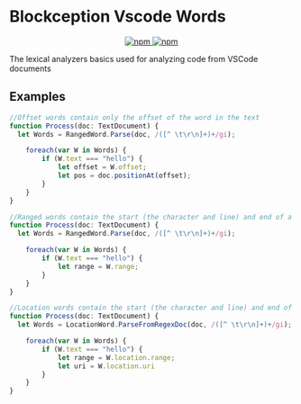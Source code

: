 # Blockception Vscode Words

<p align="center">
  <a href="https://www.npmjs.com/package/vscode-languageserver">
  	<img alt="npm" src="https://img.shields.io/npm/v/bc-vscode-words">
		<img alt="npm" src="https://img.shields.io/npm/dt/bc-vscode-words">
  </a>
</p>

The lexical analyzers basics used for analyzing code from VSCode documents

## Examples

```ts
//Offset words contain only the offset of the word in the text
function Process(doc: TextDocument) {
  let Words = RangedWord.Parse(doc, /([^ \t\r\n]+)+/gi);

	foreach(var W in Words) {
		if (W.text === "hello") {
			let offset = W.offset;
			let pos = doc.positionAt(offset);
		}
	}
}
```

```ts
//Ranged words contain the start (the character and line) and end of a word
function Process(doc: TextDocument) {
  let Words = RangedWord.Parse(doc, /([^ \t\r\n]+)+/gi);

	foreach(var W in Words) {
		if (W.text === "hello") {
			let range = W.range;
		}
	}
}
```

```ts
//Location words contain the start (the character and line) and end of a word and the uri
function Process(doc: TextDocument) {
  let Words = LocationWord.ParseFromRegexDoc(doc, /([^ \t\r\n]+)+/gi);

	foreach(var W in Words) {
		if (W.text === "hello") {
			let range = W.location.range;
			let uri = W.location.uri
		}
	}
}
```
